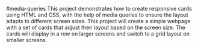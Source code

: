 #media-queries
This project demonstrates how to create responsive cards using HTML and CSS, with the help of media queries to ensure the layout adapts to different screen sizes.
This project will create a simple webpage with a set of cards that adjust their layout based on the screen size. The cards will display in a row on larger screens and switch to a grid layout on smaller screens.
